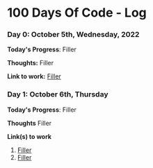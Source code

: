 # 100 Days Of Code - Log

### Day 0: October 5th, Wednesday, 2022

**Today's Progress**: Filler

**Thoughts:** Filler

**Link to work:** [Filler](http://www.example.com)


### Day 1: October 6th, Thursday

**Today's Progress**: Filler

**Thoughts** Filler

**Link(s) to work**
1. [Filler](https://www.freecodecamp.com/challenges/find-the-longest-word-in-a-string)
2. [Filler](https://www.freecodecamp.com/challenges/title-case-a-sentence)
